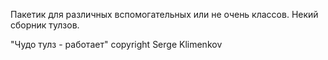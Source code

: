 Пакетик для различных вспомогательных или не очень классов. Некий сборник тулзов.

"Чудо тулз - работает" copyright Serge Klimenkov
